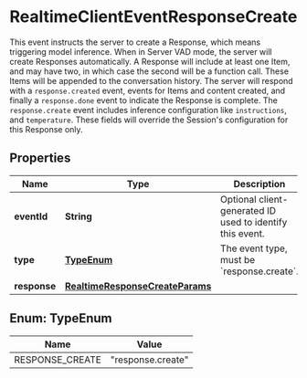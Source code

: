 

# RealtimeClientEventResponseCreate

This event instructs the server to create a Response, which means triggering model inference. When in Server VAD mode, the server will create Responses automatically.  A Response will include at least one Item, and may have two, in which case the second will be a function call. These Items will be appended to the conversation history.  The server will respond with a `response.created` event, events for Items and content created, and finally a `response.done` event to indicate the Response is complete.  The `response.create` event includes inference configuration like `instructions`, and `temperature`. These fields will override the Session's configuration for this Response only. 

## Properties

| Name | Type | Description | Notes |
|------------ | ------------- | ------------- | -------------|
|**eventId** | **String** | Optional client-generated ID used to identify this event. |  [optional] |
|**type** | [**TypeEnum**](#TypeEnum) | The event type, must be &#x60;response.create&#x60;. |  |
|**response** | [**RealtimeResponseCreateParams**](RealtimeResponseCreateParams.md) |  |  [optional] |



## Enum: TypeEnum

| Name | Value |
|---- | -----|
| RESPONSE_CREATE | &quot;response.create&quot; |



